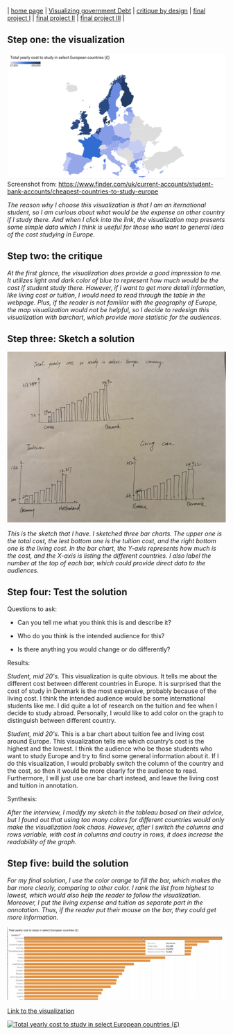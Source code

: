 | [home page](https://cmustudent.github.io/tswd-portfolio-templates/) | [Visualizing government Debt](visualizing-government-debt) | [critique by design](critique-by-design) | [final project I](final-project-part-one) | [final project II](final-project-part-two) | [final project III](final-project-part-three) |

## Step one: the visualization
![Cost of Study in Europe](cost_study_europe.png)
Screenshot from: https://www.finder.com/uk/current-accounts/student-bank-accounts/cheapest-countries-to-study-europe

_The reason why I choose this visualization is that I am an iternational student, so I am curious about what would be the expense on other country if I study there. And when I click into the link, the visualization map presents some simple data which I think is useful for those who want to general idea of the cost studying in Europe._

## Step two: the critique
_At the first glance, the visualization does provide a good impression to me. It utilizes light and dark color of blue to represent how much would be the cost if student study there. However, if I want to get more detail information, like living cost or tuition, I would need to read through the table in the webpage. Plus, if the reader is not familiar with the geography of Europe, the map visualization would not be helpful, so I decide to redesign this visualization with barchart, which provide more statistic for the audiences._

## Step three: Sketch a solution
![Sketch](sketch.png)

_This is the sketch that I have. I sketched three bar charts. The upper one is the total cost, the lest bottom one is the tuition cost, and the right bottom one is the living cost. In the bar chart, the Y-axis represents how much is the cost, and the X-axis is listing the different countries. I also label the number at the top of each bar, which could provide direct data to the audiences._

## Step four: Test the solution

Questions to ask: 

- Can you tell me what you think this is and describe it?

- Who do you think is the intended audience for this?

- Is there anything you would change or do differently?

Results: 

_Student, mid 20's._
This visualization is quite obvious. It tells me about the different cost between different countries in Europe. It is surprised that the cost of study in Denmark is the most expensive, probably because of the living cost. I think the intended audience would be some international students like me. I did quite a lot of research on the tuition and fee when I decide to study abroad. Personally, I would like to add color on the graph to distinguish between different country.

_Student, mid 20's._
This is a bar chart about tuition fee and living cost around Europe. This visualization tells me which country’s cost is the highest and the lowest. I think the audience who be those students who want to study Europe and try to find some general information about it. If I do this visualization, I would probably switch the column of the country and the cost, so then it would be more clearly for the audience to read. Furthermore, I will just use one bar chart instead, and leave the living cost and tuition in annotation.

Synthesis: 

_After the interview, I modify my sketch in the tableau based on their advice, but I found out that using too many colors for different countries would only make the visualization look chaos. However, after I switch the columns and rows variable, with cost in columns and coutry in rows, it does increase the readability of the graph._

## Step five: build the solution

_For my final solution, I use the color orange to fill the bar, which makes the bar more clearly, comparing to other color. I rank the list from highest to lowest, which would also help the reader to follow the visualization. Moreover, I put the living expense and tuition as separate part in the annotation. Thus, if the reader put their mouse on the bar, they could get more information._

![Detail Info](detail_info.png)

[Link to the visualization](https://public.tableau.com/app/profile/hoklam.cheung/viz/visualization2_17266187722420/Sheet1?publish=yes)

<div class='tableauPlaceholder' id='viz1726618831991' style='position: relative'>
    <noscript>
        <a href='#'>
            <img alt='Total yearly cost to study in select European countries (£)' 
                 src='https://public.tableau.com/static/images/vi/visualization2_17266187722420/Sheet1/1_rss.png' 
                 style='border: none' />
        </a>
    </noscript>
    <object class='tableauViz' style='display:none;'>
        <param name='host_url' value='https%3A%2F%2Fpublic.tableau.com%' />
        <param name='embed_code_version' value='3' />
        <param name='site_root' value='' />
        <param name='name' value='visualization2_17266187722420/Sheet1' />
        <param name='tabs' value='no' />
        <param name='toolbar' value='yes' />
        <param name='static_image' value='https://public.tableau.com/static/images/vi/visualization2_17266187722420/Sheet1/1.png' />
        <param name='animate_transition' value='yes' />
        <param name='display_static_image' value='yes' />
        <param name='display_spinner' value='yes' />
        <param name='display_overlay' value='yes' />
        <param name='display_count' value='yes' />
        <param name='language' value='en-US' />
        <param name='filter' value='publish=yes' />
    </object>
</div>
<script type='text/javascript'>
    var divElement = document.getElementById('viz1726618831991');
    var vizElement = divElement.getElementsByTagName('object')[0];
    vizElement.style.width = '100%';
    vizElement.style.height = (divElement.offsetWidth * 0.75) + 'px';
    var scriptElement = document.createElement('script');
    scriptElement.src = 'https://public.tableau.com/javascripts/api/viz_v1.js';
    vizElement.parentNode.insertBefore(scriptElement, vizElement);
</script>


